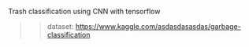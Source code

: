
Trash classification using CNN with tensorflow
>> dataset: https://www.kaggle.com/asdasdasasdas/garbage-classification
